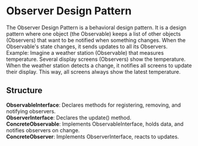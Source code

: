 # Observer Design Pattern

The Observer Design Pattern is a behavioral design pattern. It is a design pattern where one object (the Observable) keeps a list of other objects (Observers) that want to be notified when something changes. When the Observable's state changes, it sends updates to all its Observers. <br>
Example:
Imagine a weather station (Observable) that measures temperature. Several display screens (Observers) show the temperature. When the weather station detects a change, it notifies all screens to update their display. This way, all screens always show the latest temperature.

## Structure

**ObservableInterface**: Declares methods for registering, removing, and notifying observers.<br>
**ObserverInterface**: Declares the update() method.<br>
**ConcreteObservable**: Implements ObservableInterface, holds data, and notifies observers on change.<br>
**ConcreteObserver**: Implements ObserverInterface, reacts to updates.

